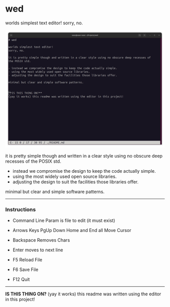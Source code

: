 # wed

worlds simplest text editor! 
sorry, no. 

![Screenshot.png](Screenshot.png)

it is pretty simple though and written in a clear style using no obscure deep recesses of 
the POSIX std.

- instead we compromise the design to keep the code actually simple. 
- using the most widely used open source libraries.
- adjusting the design to suit the facilities those libraries offer.

minimal but clear and simple software patterns.

---

### Instructions

- Command Line Param is file to edit (it must exist)
- Arrows Keys PgUp Down Home and End all Move Cursor
- Backspace Removes Chars
- Enter moves to next line

- F5 Reload File
- F6 Save File
- F12 Quit


---

**IS THIS THING ON?**
(yay it works) this readme was written using the editor in this project!

